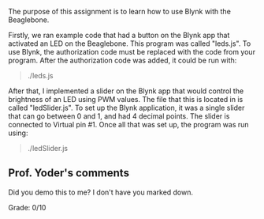The purpose of this assignment is to learn how to use Blynk with the Beaglebone.  

Firstly, we ran example code that had a button on the Blynk app that activated an LED on the Beaglebone. This program was called "leds.js". To use Blynk, the authorization code must be replaced with the code from your program. After the authorization code was added, it could be run with:  
> ./leds.js  

After that, I implemented a slider on the Blynk app that would control the brightness of an LED using PWM values. The file that this is located in is called "ledSlider.js". To set up the Blynk application, it was a single slider that can go between 0 and 1, and had 4 decimal points. The slider is connected to Virtual pin #1. Once all that was set up, the program was run using:  
> ./ledSlider.js  

## Prof. Yoder's comments

Did you demo this to me?  I don't have you marked down.

Grade:  0/10
